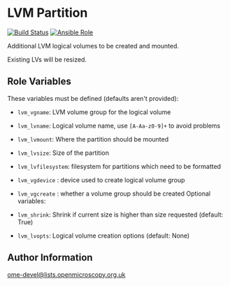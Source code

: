 LVM Partition
=============

[![Build Status](https://travis-ci.org/ome/ansible-role-lvm-partition.svg)](https://travis-ci.org/ome/ansible-role-lvm-partition)
[![Ansible Role](https://img.shields.io/ansible/role/41255.svg)](https://galaxy.ansible.com/ome/lvm_partition/)

Additional LVM logical volumes to be created and mounted.

Existing LVs will be resized.

Role Variables
--------------

These variables must be defined (defaults aren't provided):

- `lvm_vgname`: LVM volume group for the logical volume
- `lvm_lvname`: Logical volume name, use `[A-Aa-z0-9]+` to avoid problems
- `lvm_lvmount`: Where the partition should be mounted
- `lvm_lvsize`: Size of the partition
- `lvm_lvfilesystem`: filesystem for partitions which need to be formatted
- `lvm_vgdevice` : device used to create logical volume group
- `lvm_vgcreate` : whether a volume group should be created
Optional variables:

- `lvm_shrink`: Shrink if current size is higher than size requested (default: True)
- `lvm_lvopts`: Logical volume creation options (default: None)

Author Information
------------------

ome-devel@lists.openmicroscopy.org.uk
